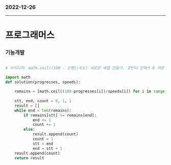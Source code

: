 ### 2022-12-26
--------------------
# 프로그래머스


### 기능개발
```python

# 아이디어: math.ceil((100 - 진행)/속도) 새로운 배열 만들기. 포인터 인덱스 0 저장 후 count 하고 저장된 인덱스 보다 큰 수 나오면 count 새 배열에 저장 count 0으로 한뒤 다시 세기.

import math
def solution(progresses, speeds):
    
    remains = [math.ceil((100-progresses[i])/speeds[i]) for i in range(len(speeds))]
    
    stt, end, count = 0, 1, 1
    result = []
    while end < len(remains):
        if remains[stt] >= remains[end]:
            end += 1
            count += 1
        else:
            result.append(count)
            count = 1
            stt = end
            end = stt + 1
    result.append(count)
    return result

```


            
            
            
        
    
    
    
    
    